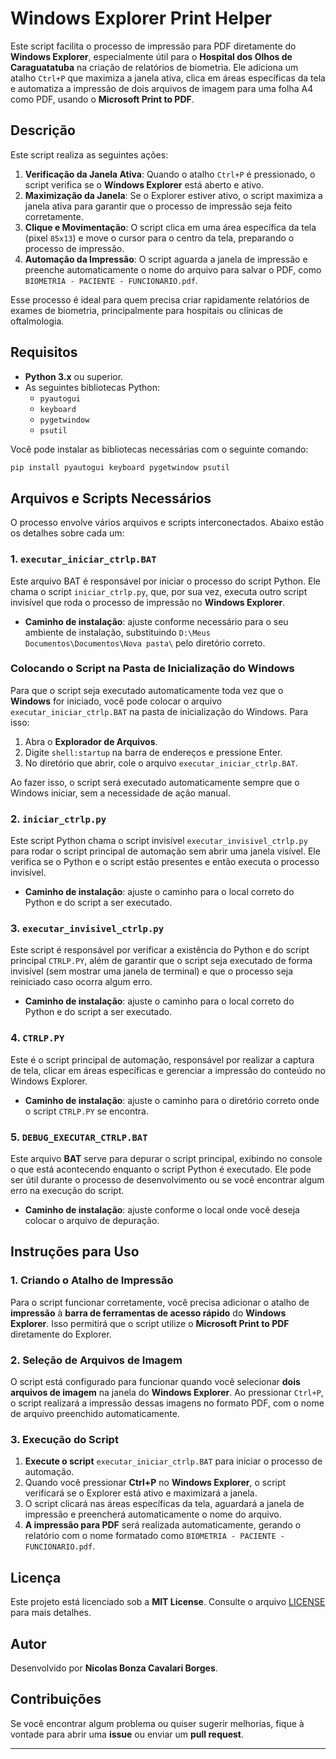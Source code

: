 # **Windows Explorer Print Helper**

Este script facilita o processo de impressão para PDF diretamente do **Windows Explorer**, especialmente útil para o **Hospital dos Olhos de Caraguatatuba** na criação de relatórios de biometria. Ele adiciona um atalho `Ctrl+P` que maximiza a janela ativa, clica em áreas específicas da tela e automatiza a impressão de dois arquivos de imagem para uma folha A4 como PDF, usando o **Microsoft Print to PDF**.

## **Descrição**

Este script realiza as seguintes ações:

1. **Verificação da Janela Ativa**: Quando o atalho `Ctrl+P` é pressionado, o script verifica se o **Windows Explorer** está aberto e ativo.
2. **Maximização da Janela**: Se o Explorer estiver ativo, o script maximiza a janela ativa para garantir que o processo de impressão seja feito corretamente.
3. **Clique e Movimentação**: O script clica em uma área específica da tela (pixel `85x13`) e move o cursor para o centro da tela, preparando o processo de impressão.
4. **Automação da Impressão**: O script aguarda a janela de impressão e preenche automaticamente o nome do arquivo para salvar o PDF, como `BIOMETRIA - PACIENTE - FUNCIONARIO.pdf`.

Esse processo é ideal para quem precisa criar rapidamente relatórios de exames de biometria, principalmente para hospitais ou clínicas de oftalmologia.

## **Requisitos**

- **Python 3.x** ou superior.
- As seguintes bibliotecas Python:
  - `pyautogui`
  - `keyboard`
  - `pygetwindow`
  - `psutil`

Você pode instalar as bibliotecas necessárias com o seguinte comando:

```bash
pip install pyautogui keyboard pygetwindow psutil
```

## **Arquivos e Scripts Necessários**

O processo envolve vários arquivos e scripts interconectados. Abaixo estão os detalhes sobre cada um:

### **1. `executar_iniciar_ctrlp.BAT`**

Este arquivo BAT é responsável por iniciar o processo do script Python. Ele chama o script `iniciar_ctrlp.py`, que, por sua vez, executa outro script invisível que roda o processo de impressão no **Windows Explorer**.

- **Caminho de instalação**: ajuste conforme necessário para o seu ambiente de instalação, substituindo `D:\Meus Documentos\Documentos\Nova pasta\` pelo diretório correto.

### **Colocando o Script na Pasta de Inicialização do Windows**

Para que o script seja executado automaticamente toda vez que o **Windows** for iniciado, você pode colocar o arquivo `executar_iniciar_ctrlp.BAT` na pasta de inicialização do Windows. Para isso:

1. Abra o **Explorador de Arquivos**.
2. Digite `shell:startup` na barra de endereços e pressione Enter.
3. No diretório que abrir, cole o arquivo `executar_iniciar_ctrlp.BAT`.

Ao fazer isso, o script será executado automaticamente sempre que o Windows iniciar, sem a necessidade de ação manual.

### **2. `iniciar_ctrlp.py`**

Este script Python chama o script invisível `executar_invisivel_ctrlp.py` para rodar o script principal de automação sem abrir uma janela visível. Ele verifica se o Python e o script estão presentes e então executa o processo invisível.

- **Caminho de instalação**: ajuste o caminho para o local correto do Python e do script a ser executado.

### **3. `executar_invisivel_ctrlp.py`**

Este script é responsável por verificar a existência do Python e do script principal `CTRLP.PY`, além de garantir que o script seja executado de forma invisível (sem mostrar uma janela de terminal) e que o processo seja reiniciado caso ocorra algum erro.

- **Caminho de instalação**: ajuste o caminho para o local correto do Python e do script a ser executado.

### **4. `CTRLP.PY`**

Este é o script principal de automação, responsável por realizar a captura de tela, clicar em áreas específicas e gerenciar a impressão do conteúdo no Windows Explorer. 

- **Caminho de instalação**: ajuste o caminho para o diretório correto onde o script `CTRLP.PY` se encontra.

### **5. `DEBUG_EXECUTAR_CTRLP.BAT`**

Este arquivo **BAT** serve para depurar o script principal, exibindo no console o que está acontecendo enquanto o script Python é executado. Ele pode ser útil durante o processo de desenvolvimento ou se você encontrar algum erro na execução do script.

- **Caminho de instalação**: ajuste conforme o local onde você deseja colocar o arquivo de depuração.

## **Instruções para Uso**

### **1. Criando o Atalho de Impressão**

Para o script funcionar corretamente, você precisa adicionar o atalho de **impressão** à **barra de ferramentas de acesso rápido** do **Windows Explorer**. Isso permitirá que o script utilize o **Microsoft Print to PDF** diretamente do Explorer.

### **2. Seleção de Arquivos de Imagem**

O script está configurado para funcionar quando você selecionar **dois arquivos de imagem** na janela do **Windows Explorer**. Ao pressionar `Ctrl+P`, o script realizará a impressão dessas imagens no formato PDF, com o nome de arquivo preenchido automaticamente.

### **3. Execução do Script**

1. **Execute o script** `executar_iniciar_ctrlp.BAT` para iniciar o processo de automação.
2. Quando você pressionar **Ctrl+P** no **Windows Explorer**, o script verificará se o Explorer está ativo e maximizará a janela.
3. O script clicará nas áreas específicas da tela, aguardará a janela de impressão e preencherá automaticamente o nome do arquivo.
4. **A impressão para PDF** será realizada automaticamente, gerando o relatório com o nome formatado como `BIOMETRIA - PACIENTE - FUNCIONARIO.pdf`.

## **Licença**

Este projeto está licenciado sob a **MIT License**. Consulte o arquivo [LICENSE](LICENSE) para mais detalhes.

## **Autor**

Desenvolvido por **Nicolas Bonza Cavalari Borges**.

## **Contribuições**

Se você encontrar algum problema ou quiser sugerir melhorias, fique à vontade para abrir uma **issue** ou enviar um **pull request**.

---

